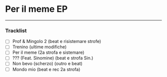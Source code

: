 # Per il meme EP
---
### Tracklist
- [ ] Prof & Mingolo 2 (beat e risistemare strofe)
- [ ] Trenino (ultime modifiche)
- [ ] Per il meme (2a strofa e sistemare)
- [ ] ??? (Feat. Sinomine) (beat e strofa Sin.)
- [ ] Non bevo (scherzo) (outro e beat) 
- [ ] Mondo mio (beat e rec 2a strofa) 
